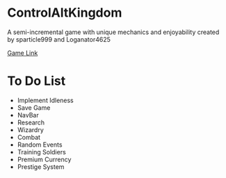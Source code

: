 # ControlAltKingdom

A semi-incremental game with unique mechanics and enjoyability created by sparticle999 and Loganator4625

[Game Link](http://spartinator.github.io/ControlAltKingdom/)

# To Do List

- Implement Idleness
- Save Game
- NavBar
- Research
- Wizardry
- Combat
- Random Events
- Training Soldiers
- Premium Currency
- Prestige System
